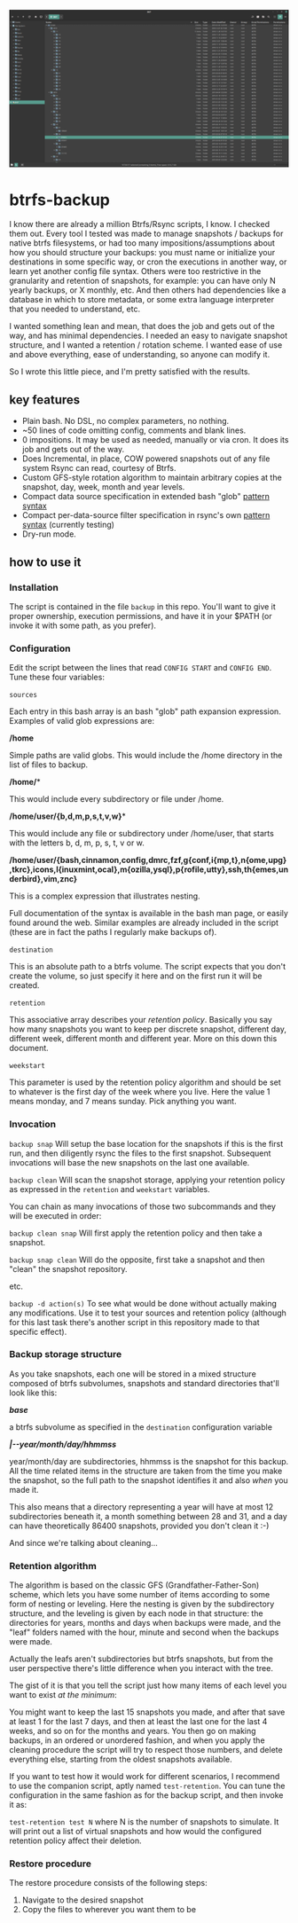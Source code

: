 ![Image](https://raw.githubusercontent.com/3coma3/btrfs-backup/master/image.png)

# btrfs-backup
I know there are already a million Btrfs/Rsync scripts, I know. I checked them out. Every tool I tested was made to manage snapshots / backups for native btrfs filesystems, or had too many impositions/assumptions about how you should structure your backups: you must name or initialize your destinations in some specific way, or cron the executions in another way, or learn yet another config file syntax. Others were too restrictive in the granularity and retention of snapshots, for example: you can have only N yearly backups, or X monthly, etc. And then others had dependencies like a database in which to store metadata, or some extra language interpreter that you needed to understand, etc.

I wanted something lean and mean, that does the job and gets out of the way, and has minimal dependencies. I needed an easy to navigate snapshot structure, and I wanted a retention / rotation scheme.  I wanted ease of use and above everything, ease of understanding, so anyone can modify it.

So I wrote this little piece, and I'm pretty satisfied with the results.

## key features

* Plain bash. No DSL, no complex parameters, no nothing.
* ~50 lines of code omitting config, comments and blank lines.
* 0 impositions. It may be used as needed, manually or via cron. It does its job and gets out of the way.
* Does Incremental, in place, COW powered snapshots out of any file system Rsync can read, courtesy of Btrfs.
* Custom GFS-style rotation algorithm to maintain arbitrary copies at the snapshot, day, week, month and year levels.
* Compact data source specification in extended bash "glob" [pattern syntax](https://mywiki.wooledge.org/glob)
* Compact per-data-source filter specification in rsync's own [pattern syntax](http://man7.org/linux/man-pages/man1/rsync.1.html#FILTER_RULES) (currently testing)
* Dry-run mode.



## how to use it

### Installation

The script is contained in the file `backup` in this repo. You'll want to give it proper ownership, execution permissions, and have it in your $PATH (or invoke it with some path, as you prefer).



### Configuration

Edit the script between the lines that read `CONFIG START` and ```CONFIG END```. Tune these four variables:

```sources```

Each entry in this bash array is an bash "glob" path expansion expression. Examples of valid glob expressions are:

**/home**

Simple paths are valid globs. This would include the /home directory in the list of files to backup.

**/home/***

This would include every subdirectory or file under /home.

**/home/user/{b,d,m,p,s,t,v,w}***

This would include any file or subdirectory under /home/user, that starts with the letters b, d, m, p, s, t, v or w.

**/home/user/{bash,cinnamon,config,dmrc,fzf,g{conf,i{mp,t},n{ome,upg},tkrc},icons,l{inuxmint,ocal},m{ozilla,ysql},p{rofile,utty},ssh,th{emes,underbird},vim,znc}**

This is a complex expression that illustrates nesting.

Full documentation of the syntax is available in the bash man page, or easily found around the web. Similar examples are already included in the script (these are in fact the paths I regularly make backups of).

```destination```

This is an absolute path to a btrfs volume. The script expects that you don't create the volume, so just specify it here and on the first run it will be created.

`retention`

This associative array describes your *retention policy*. Basically you say how many snapshots you want to keep per discrete snapshot, different day, different week, different month and different year. More on this down this document.

`weekstart`

This parameter is used by the retention policy algorithm and should be set to whatever is the first day of the week where you live. Here the value 1 means monday, and 7 means sunday. Pick anything you want.



###  Invocation

```backup snap```
Will setup the base location for the snapshots if this is the first run, and then diligently rsync the files to the first snapshot. Subsequent invocations will base the new snapshots on the last one available.

```backup clean```
Will scan the snapshot storage, applying your retention policy as expressed in the ```retention``` and ```weekstart``` variables.

You can chain as many invocations of those two subcommands and they will be executed in order:

```backup clean snap```
Will first apply the retention policy and then take a snapshot.

```backup snap clean```
Will do the opposite, first take a snapshot and then "clean" the snapshot repository.

etc.

```backup -d action(s)```
To see what would be done without actually making any modifications. Use it to test your sources and retention policy (although for this last task there's another script in this repository made to that specific effect).



### Backup storage structure
As you take snapshots, each one will be stored in a mixed structure composed of btrfs subvolumes, snapshots and standard directories that'll look like this:

***base***

a btrfs subvolume as specified in the ```destination``` configuration variable

***|--year/month/day/hhmmss***

year/month/day are subdirectories, hhmmss is the snapshot for this backup. All the time related items in the structure are taken from the time you make the snapshot, so the full path to the snapshot identifies it and also *when* you made it.

This also means that a directory representing a year will have at most 12 subdirectories beneath it, a month something between 28 and 31, and a day can have theoretically 86400 snapshots, provided you don't clean it :-)

And since we're talking about cleaning...



### Retention algorithm
The algorithm is based on the classic GFS (Grandfather-Father-Son) scheme, which lets you have some number of items according to some form of nesting or leveling. Here the nesting is given by the subdirectory structure, and the leveling is given by each node in that structure: the directories for years, months and days when backups were made, and the "leaf" folders named with the hour, minute and second when the backups were made.

Actually the leafs aren't subdirectories but btrfs snapshots, but from the user perspective there's little difference when you interact with the tree.

The gist of it is that you tell the script just how many items of each level you want to exist *at the minimum*:

You might want to keep the last 15 snapshots you made, and after that save at least 1 for the last 7 days, and then at least the last one for the last 4 weeks, and so on for the months and years. You then go on making backups, in an ordered or unordered fashion, and when you apply the cleaning procedure the script will try to respect those numbers, and delete everything else, starting from the oldest snapshots available.

If you want to test how it would work for different scenarios, I recommend to use the companion script, aptly named ```test-retention```. You can tune the configuration in the same fashion as for the backup script, and then invoke it as:

```test-retention test N``` where N is the number of snapshots to simulate. It will print out a list of virtual snapshots and how would the configured retention policy affect their deletion.



### Restore procedure
The restore procedure consists of the following steps:

1. Navigate to the desired snapshot
2. Copy the files to wherever you want them to be

